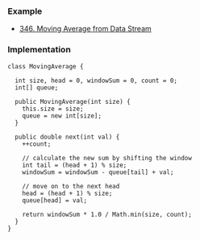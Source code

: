 ### Example
- [346. Moving Average from Data Stream](https://leetcode.com/problems/moving-average-from-data-stream/editorial/)

### Implementation
```
class MovingAverage {

  int size, head = 0, windowSum = 0, count = 0;
  int[] queue;

  public MovingAverage(int size) {
    this.size = size;
    queue = new int[size];
  }

  public double next(int val) {
    ++count;

    // calculate the new sum by shifting the window
    int tail = (head + 1) % size;
    windowSum = windowSum - queue[tail] + val;

    // move on to the next head
    head = (head + 1) % size;
    queue[head] = val;

    return windowSum * 1.0 / Math.min(size, count);
  }
}
```